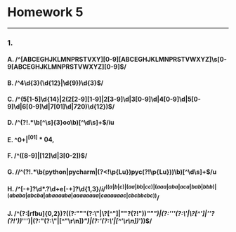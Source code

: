 # Homework 5
-----------
### 1.

#### A. /^[ABCEGHJKLMNPRSTVXY][0-9][ABCEGHJKLMNPRSTVWXYZ]\s[0-9[ABCEGHJKLMNPRSTVWXYZ][0-9]$/ 
 

#### B. /^4\d{3}(\d{12}|\d{9})\d{3}$/ 


#### C. /^(5[1-5]\d{14}|2(2[2-9][1-9]|2[3-9]\d|3[0-9]\d|4[0-9]\d|5[0-9]\d|6[0-9]\d|7[01]\d|720)\d{12})$/ 

 
#### D. /^(?!.*\b[^\s]{3}oo\b)[^\d\s]+$/iu 

 
#### E. ^0+$|^[01]*0{4,}$ 


#### F. /^([8-9]|[12]\d|3[0-2])$/ 


#### G. //^(?!.*\b(python|pycharm|(?<!\p{Lu})pyc(?!\p{Lu}))\b)[^\d\s]+$/u 


#### H. /^[-+]?\d*\.?\d+e[-+]?\d{1,3}$/i/^((a|b|c)|(aa|bb|cc)|(aaa|aba|aca|bab|bbb)|(ababa|abcba|abaaaaba|aaaaaaaa|caaaaaac|cbcbbcbc))$/ 

 
#### J. /^(?:[rfbu]{0,2})?((?:"""(?:\\"|\\?[^"]|""?(?!"))*""")|(?:'''(?:\\'|\\?[^']|''?(?!'))*''')|(?:"(?:\\"|[^"\r\n])*")|(?:'(?:\\'|[^'\r\n])*'))$/ 

 
